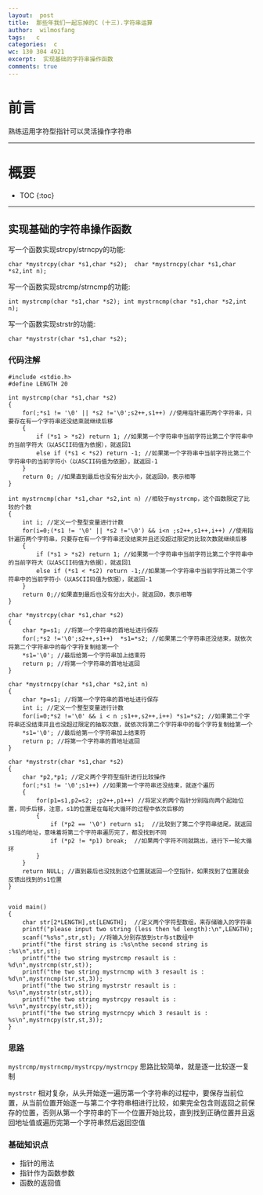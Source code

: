 ```yaml
---
layout:  post
title:  那些年我们一起忘掉的C (十三).字符串运算
author:  wilmosfang
tags:   c 
categories:  c
wc: 130 304 4921
excerpt:  实现基础的字符串操作函数
comments: true
---
```



# 前言

熟练运用字符型指针可以灵活操作字符串

---

# 概要

* TOC
{:toc}

---

## 实现基础的字符串操作函数

写一个函数实现strcpy/strncpy的功能:

`char *mystrcpy(char *s1,char *s2); 
char *mystrncpy(char *s1,char *s2,int n);`

写一个函数实现strcmp/strncmp的功能:

`int mystrcmp(char *s1,char *s2);
int mystrncmp(char *s1,char *s2,int n);`

写一个函数实现strstr的功能:

`char *mystrstr(char *s1,char *s2);`



### 代码注解

~~~
#include <stdio.h>
#define LENGTH 20

int mystrcmp(char *s1,char *s2)
{
	for(;*s1 != '\0' || *s2 !='\0';s2++,s1++) //使用指针遍历两个字符串，只要存在有一个字符串还没结束就继续后移
	{
		if (*s1 > *s2) return 1; //如果第一个字符串中当前字符比第二个字符串中的当前字符大（以ASCII码值为依据），就返回1
		else if (*s1 < *s2) return -1; //如果第一个字符串中当前字符比第二个字符串中的当前字符小（以ASCII码值为依据），就返回-1
	}
	return 0; //如果直到最后也没有分出大小，就返回0，表示相等
}

int mystrncmp(char *s1,char *s2,int n) //相较于mystrcmp，这个函数限定了比较的个数
{
	int i; //定义一个整型变量进行计数
	for(i=0;(*s1 != '\0' || *s2 !='\0') && i<n ;s2++,s1++,i++) //使用指针遍历两个字符串，只要存在有一个字符串还没结束并且还没超过限定的比较次数就继续后移
	{
		if (*s1 > *s2) return 1; //如果第一个字符串中当前字符比第二个字符串中的当前字符大（以ASCII码值为依据），就返回1
		else if (*s1 < *s2) return -1;//如果第一个字符串中当前字符比第二个字符串中的当前字符小（以ASCII码值为依据），就返回-1
	}
	return 0;//如果直到最后也没有分出大小，就返回0，表示相等
}

char *mystrcpy(char *s1,char *s2)
{
	char *p=s1; //将第一个字符串的首地址进行保存
	for(;*s2 !='\0';s2++,s1++)	*s1=*s2; //如果第二个字符串还没结束，就依次将第二个字符串中的每个字符复制给第一个
	*s1='\0'; //最后给第一个字符串加上结束符
	return p; //将第一个字符串的首地址返回
}

char *mystrncpy(char *s1,char *s2,int n)
{
	char *p=s1; //将第一个字符串的首地址进行保存
	int i; //定义一个整型变量进行计数
	for(i=0;*s2 !='\0' && i < n ;s1++,s2++,i++) *s1=*s2; //如果第二个字符串还没结束并且也没超过限定的抽取次数，就依次将第二个字符串中的每个字符复制给第一个
	*s1='\0'; //最后给第一个字符串加上结束符
	return p; //将第一个字符串的首地址返回
}

char *mystrstr(char *s1,char *s2)
{
	char *p2,*p1; //定义两个字符型指针进行比较操作
	for(;*s1 != '\0';s1++) //如果第一个字符串还没结束，就逐个遍历
	{
		for(p1=s1,p2=s2; ;p2++,p1++) //将定义的两个指针分别指向两个起始位置，同步后移，注意，s1的位置是在每轮大循环的过程中依次后移的
		{
			if (*p2 == '\0') return s1;  //比较到了第二个字符串结尾，就返回s1指的地址，意味着将第二个字符串遍历完了，都没找到不同
		    if (*p2 != *p1) break;	//如果两个字符不同就跳出，进行下一轮大循环
		}
	}
	return NULL; //直到最后也没找到这个位置就返回一个空指针，如果找到了位置就会反馈出找到的s1位置
}


void main()
{		
	char str[2*LENGTH],st[LENGTH];  //定义两个字符型数组，来存储输入的字符串
	printf("please input two string (less then %d length):\n",LENGTH);
	scanf("%s%s",str,st); //将输入分别存放到str与st数组中
	printf("the first string is :%s\nthe second string is :%s\n",str,st); 
	printf("the two string mystrcmp resault is : %d\n",mystrcmp(str,st));
	printf("the two string mystrncmp with 3 resault is : %d\n",mystrncmp(str,st,3));
	printf("the two string mystrstr resault is : %s\n",mystrstr(str,st));
	printf("the two string mystrcpy resault is : %s\n",mystrcpy(str,st));
	printf("the two string mystrncpy which 3 resault is : %s\n",mystrncpy(str,st,3));	
}
~~~


### 思路

`mystrcmp/mystrncmp/mystrcpy/mystrncpy` 思路比较简单，就是逐一比较逐一复制

`mystrstr` 相对复杂，从头开始逐一遍历第一个字符串的过程中，要保存当前位置，从当前位置开始逐一与第二个字符串相进行比较，如果完全包含则返回之前保存的位置，否则从第一个字符串的下一个位置开始比较，直到找到正确位置并且返回地址值或遍历完第一个字符串然后返回空值


### 基础知识点


* 指针的用法
* 指针作为函数参数
* 函数的返回值
